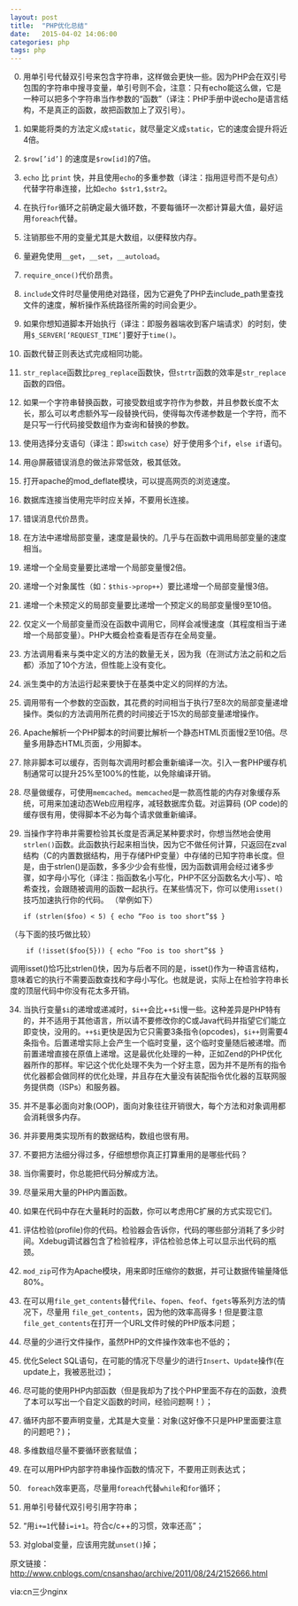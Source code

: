 ```yaml
---
layout: post
title:  "PHP优化总结"
date:   2015-04-02 14:06:00
categories: php
tags: php
---
```


0. 用单引号代替双引号来包含字符串，这样做会更快一些。因为PHP会在双引号包围的字符串中搜寻变量，单引号则不会，注意：只有echo能这么做，它是一种可以把多个字符串当作参数的“函数”（译注：PHP手册中说echo是语言结构，不是真正的函数，故把函数加上了双引号）。

1. 如果能将类的方法定义成`static`，就尽量定义成`static`，它的速度会提升将近4倍。

2. `$row[’id’]` 的速度是`$row[id]`的7倍。

3. `echo` 比 `print` 快，并且使用`echo`的多重参数（译注：指用逗号而不是句点）代替字符串连接，比如`echo $str1,$str2`。

4. 在执行`for`循环之前确定最大循环数，不要每循环一次都计算最大值，最好运用`foreach`代替。

5. 注销那些不用的变量尤其是大数组，以便释放内存。

6. 量避免使用`__get`，`__set`，`__autoload`。

7. `require_once()`代价昂贵。

8. `include`文件时尽量使用绝对路径，因为它避免了PHP去include_path里查找文件的速度，解析操作系统路径所需的时间会更少。

9. 如果你想知道脚本开始执行（译注：即服务器端收到客户端请求）的时刻，使用`$_SERVER[‘REQUEST_TIME’]`要好于`time()`。

10. 函数代替正则表达式完成相同功能。


11. `str_replace`函数比`preg_replace`函数快，但`strtr`函数的效率是`str_replace`函数的四倍。


12. 如果一个字符串替换函数，可接受数组或字符作为参数，并且参数长度不太长，那么可以考虑额外写一段替换代码，使得每次传递参数是一个字符，而不是只写一行代码接受数组作为查询和替换的参数。


13. 使用选择分支语句（译注：即`switch` `case`）好于使用多个`if`，`else if`语句。


14. 用@屏蔽错误消息的做法非常低效，极其低效。


15. 打开apache的mod_deflate模块，可以提高网页的浏览速度。


16. 数据库连接当使用完毕时应关掉，不要用长连接。


17. 错误消息代价昂贵。


18. 在方法中递增局部变量，速度是最快的。几乎与在函数中调用局部变量的速度相当。


19. 递增一个全局变量要比递增一个局部变量慢2倍。


20. 递增一个对象属性（如：`$this->prop++`）要比递增一个局部变量慢3倍。


21. 递增一个未预定义的局部变量要比递增一个预定义的局部变量慢9至10倍。


22. 仅定义一个局部变量而没在函数中调用它，同样会减慢速度（其程度相当于递增一个局部变量）。PHP大概会检查看是否存在全局变量。


23. 方法调用看来与类中定义的方法的数量无关，因为我（在测试方法之前和之后都）添加了10个方法，但性能上没有变化。


24. 派生类中的方法运行起来要快于在基类中定义的同样的方法。


25. 调用带有一个参数的空函数，其花费的时间相当于执行7至8次的局部变量递增操作。类似的方法调用所花费的时间接近于15次的局部变量递增操作。


26. Apache解析一个PHP脚本的时间要比解析一个静态HTML页面慢2至10倍。尽量多用静态HTML页面，少用脚本。


27. 除非脚本可以缓存，否则每次调用时都会重新编译一次。引入一套PHP缓存机制通常可以提升25%至100%的性能，以免除编译开销。


28. 尽量做缓存，可使用`memcached`。`memcached`是一款高性能的内存对象缓存系统，可用来加速动态Web应用程序，减轻数据库负载。对运算码 (OP code)的缓存很有用，使得脚本不必为每个请求做重新编译。


29. 当操作字符串并需要检验其长度是否满足某种要求时，你想当然地会使用`strlen()`函数。此函数执行起来相当快，因为它不做任何计算，只返回在zval 结构（C的内置数据结构，用于存储PHP变量）中存储的已知字符串长度。但是，由于strlen()是函数，多多少少会有些慢，因为函数调用会经过诸多步骤，如字母小写化（译注：指函数名小写化，PHP不区分函数名大小写）、哈希查找，会跟随被调用的函数一起执行。在某些情况下，你可以使用`isset()` 技巧加速执行你的代码。
（举例如下）

		if (strlen($foo) < 5) { echo “Foo is too short”$$ }
（与下面的技巧做比较）

		if (!isset($foo{5})) { echo “Foo is too short”$$ }
调用isset()恰巧比strlen()快，因为与后者不同的是，isset()作为一种语言结构，意味着它的执行不需要函数查找和字母小写化。也就是说，实际上在检验字符串长度的顶层代码中你没有花太多开销。


34. 当执行变量`$i`的递增或递减时，`$i++`会比+`+$i`慢一些。这种差异是PHP特有的，并不适用于其他语言，所以请不要修改你的C或Java代码并指望它们能立即变快，没用的。`++$i`更快是因为它只需要3条指令(opcodes)，`$i++`则需要4条指令。后置递增实际上会产生一个临时变量，这个临时变量随后被递增。而前置递增直接在原值上递增。这是最优化处理的一种，正如Zend的PHP优化器所作的那样。牢记这个优化处理不失为一个好主意，因为并不是所有的指令优化器都会做同样的优化处理，并且存在大量没有装配指令优化器的互联网服务提供商（ISPs）和服务器。


35. 并不是事必面向对象(OOP)，面向对象往往开销很大，每个方法和对象调用都会消耗很多内存。


36. 并非要用类实现所有的数据结构，数组也很有用。


37. 不要把方法细分得过多，仔细想想你真正打算重用的是哪些代码？


38. 当你需要时，你总能把代码分解成方法。


39. 尽量采用大量的PHP内置函数。


40. 如果在代码中存在大量耗时的函数，你可以考虑用C扩展的方式实现它们。


41. 评估检验(profile)你的代码。检验器会告诉你，代码的哪些部分消耗了多少时间。Xdebug调试器包含了检验程序，评估检验总体上可以显示出代码的瓶颈。


42. `mod_zip`可作为Apache模块，用来即时压缩你的数据，并可让数据传输量降低80%。


43. 在可以用`file_get_contents`替代`file`、`fopen`、`feof`、`fgets`等系列方法的情况下，尽量用 `file_get_contents`，因为他的效率高得多！但是要注意`file_get_contents`在打开一个URL文件时候的PHP版本问题；


44. 尽量的少进行文件操作，虽然PHP的文件操作效率也不低的；


45. 优化Select SQL语句，在可能的情况下尽量少的进行`Insert`、`Update`操作(在update上，我被恶批过)；


46. 尽可能的使用PHP内部函数（但是我却为了找个PHP里面不存在的函数，浪费了本可以写出一个自定义函数的时间，经验问题啊！）；


47. 循环内部不要声明变量，尤其是大变量：对象(这好像不只是PHP里面要注意的问题吧？)；


48. 多维数组尽量不要循环嵌套赋值；


49. 在可以用PHP内部字符串操作函数的情况下，不要用正则表达式；


50. ` foreach`效率更高，尽量用`foreach`代替`while`和`for`循环；


51. 用单引号替代双引号引用字符串；


52. “用`i+=1`代替`i=i+1`。符合c/c++的习惯，效率还高”；


53. 对global变量，应该用完就`unset()`掉；


原文链接：http://www.cnblogs.com/cnsanshao/archive/2011/08/24/2152666.html

via:cn三少nginx

